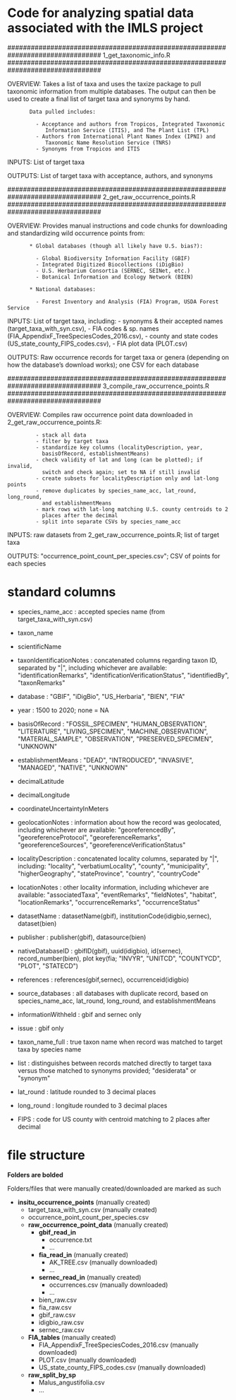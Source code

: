 # Code for analyzing spatial data associated with the IMLS project

################################################################################
 1_get_taxonomic_info.R
################################################################################

 OVERVIEW: Takes a list of taxa and uses the taxize package to pull taxonomic
           information from multiple databases. The output can then be used to
           create a final list of target taxa and synonyms by hand.

           Data pulled includes:

             - Acceptance and authors from Tropicos, Integrated Taxonomic
                Information Service (ITIS), and The Plant List (TPL)
             - Authors from International Plant Names Index (IPNI) and
                Taxonomic Name Resolution Service (TNRS)
             - Synonyms from Tropicos and ITIS

 INPUTS: List of target taxa

 OUTPUTS: List of target taxa with acceptance, authors, and synonyms

################################################################################
 2_get_raw_occurrence_points.R
################################################################################

 OVERVIEW: Provides manual instructions and code chunks for downloading and
           standardizing wild occurrence points from:

           * Global databases (though all likely have U.S. bias?):

             - Global Biodiversity Information Facility (GBIF)
             - Integrated Digitized Biocollections (iDigBio)
             - U.S. Herbarium Consortia (SERNEC, SEINet, etc.)
             - Botanical Information and Ecology Network (BIEN)

           * National databases:

             - Forest Inventory and Analysis (FIA) Program, USDA Forest Service

 INPUTS: List of target taxa, including:
          - synonyms & their accepted names (target_taxa_with_syn.csv),
          - FIA codes & sp. names (FIA_AppendixF_TreeSpeciesCodes_2016.csv),
          - county and state codes (US_state_county_FIPS_codes.csv),
          - FIA plot data (PLOT.csv)

 OUTPUTS: Raw occurrence records for target taxa or genera (depending on how
          the database’s download works); one CSV for each database

################################################################################
 3_compile_raw_occurrence_points.R
################################################################################

 OVERVIEW: Compiles raw occurrence point data downloaded in
           2_get_raw_occurrence_points.R:

             - stack all data
             - filter by target taxa
             - standardize key columns (localityDescription, year,
               basisOfRecord, establishmentMeans)
             - check validity of lat and long (can be plotted); if invalid,
               switch and check again; set to NA if still invalid
             - create subsets for localityDescription only and lat-long points
             - remove duplicates by species_name_acc, lat_round, long_round,
               and establishmentMeans
             - mark rows with lat-long matching U.S. county centroids to 2
               places after the decimal
             - split into separate CSVs by species_name_acc

 INPUTS: raw datasets from 2_get_raw_occurrence_points.R; list of target taxa

 OUTPUTS: "occurrence_point_count_per_species.csv"; CSV of points for each species

# standard columns

  - species_name_acc : accepted species name (from target_taxa_with_syn.csv)
  - taxon_name      
  - scientificName
  - taxonIdentificationNotes : concatenated columns regarding taxon ID, separated by "|", including whichever are available: "identificationRemarks", "identificationVerificationStatus", "identifiedBy", "taxonRemarks"

  - database : "GBIF", "iDigBio", "US_Herbaria", "BIEN", "FIA"  
  - year : 1500 to 2020; none = NA
  - basisOfRecord : "FOSSIL_SPECIMEN", "HUMAN_OBSERVATION", "LITERATURE",   "LIVING_SPECIMEN", "MACHINE_OBSERVATION", "MATERIAL_SAMPLE", "OBSERVATION", "PRESERVED_SPECIMEN", "UNKNOWN"
  - establishmentMeans : "DEAD", "INTRODUCED", "INVASIVE", "MANAGED", "NATIVE", "UNKNOWN"

  - decimalLatitude             
  - decimalLongitude
  - coordinateUncertaintyInMeters
  - geolocationNotes : information about how the record was geolocated, including whichever are available: "georeferencedBy", "georeferenceProtocol", "georeferenceRemarks", "georeferenceSources", "georeferenceVerificationStatus"
  - localityDescription : concatenated locality columns, separated by "|", including: "locality", "verbatiumLocality", "county", "municipality", "higherGeography", "stateProvince", "country", "countryCode"
  - locationNotes : other locality information, including whichever are available: "associatedTaxa", "eventRemarks", "fieldNotes", "habitat", "locationRemarks", "occurrenceRemarks", "occurrenceStatus"

  - datasetName : datasetName(gbif), institutionCode(idigbio,sernec), dataset(bien)
  - publisher : publisher(gbif), datasource(bien)  
  - nativeDatabaseID : gbifID(gbif), uuid(idigbio), id(sernec), record_number(bien), plot key(fia; "INVYR", "UNITCD", "COUNTYCD", "PLOT", "STATECD")
  - references : references(gbif,sernec), occurrenceid(idigbio)

  - source_databases : all databases with duplicate record, based on species_name_acc, lat_round, long_round, and establishmentMeans
  - informationWithheld : gbif and sernec only
  - issue : gbif only

  - taxon_name_full : true taxon name when record was matched to target taxa by species name
  - list : distinguishes between records matched directly to target taxa versus those matched to synonyms provided; "desiderata" or "synonym"
  - lat_round : latitude rounded to 3 decimal places
  - long_round : longitude rounded to 3 decimal places
  - FIPS : code for US county with centroid matching to 2 places after decimal

# file structure

  **Folders are bolded**

  Folders/files that were manually created/downloaded are marked as such

  - **insitu_occurrence_points** (manually created)
    - target_taxa_with_syn.csv (manually created)
    - occurrence_point_count_per_species.csv
    - **raw_occurrence_point_data** (manually created)
      - **gbif_read_in**
        - occurrence.txt
        - ...
      - **fia_read_in** (manually created)
        - AK_TREE.csv (manually downloaded)
        - ...
      - **sernec_read_in** (manually created)
        - occurrences.csv (manually downloaded)
        - ...
      - bien_raw.csv
      - fia_raw.csv
      - gbif_raw.csv
      - idigbio_raw.csv
      - sernec_raw.csv
    - **FIA_tables** (manually created)
      - FIA_AppendixF_TreeSpeciesCodes_2016.csv (manually downloaded)
      - PLOT.csv (manually downloaded)
      - US_state_county_FIPS_codes.csv (manually downloaded)
    - **raw_split_by_sp**
      - Malus_angustifolia.csv
      - ...
